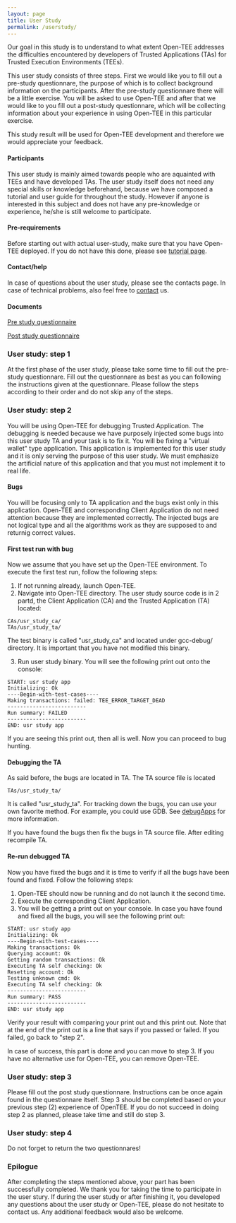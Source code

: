 ```yaml
---
layout: page
title: User Study
permalink: /userstudy/
---
```


Our goal in this study is to understand to what extent Open-TEE
addresses the difficulties encountered by developers of Trusted
Applications (TAs) for Trusted Execution Environments (TEEs). 

This user study consists of three steps. First we would like you to
fill out a pre-study questionnare, the purpose of which is to collect
background information on the participants. After the pre-study
questionnare there will be a little exercise. You will be asked to use
Open-TEE and after that we would like to you fill out a post-study
questionnare, which will be collecting information about your
experience in using Open-TEE in this particular exercise.

This study result will be used for Open-TEE development and therefore
we would appreciate your feedback.

#### Participants
This user study is mainly aimed towards people who are aquainted with
TEEs and have developed TAs. The user study itself does not need any
special skills or knowledge beforehand, because we have composed a
tutorial and user guide for throughout the study. However if anyone is
interested in this subject and does not have any pre-knowledge or
experience, he/she is still welcome to participate.  

#### Pre-requirements
Before starting out with actual user-study, make sure that you have
Open-TEE deployed. If you do not have this done, please see 
[tutorial page](/tutorial/).

#### Contact/help
In case of questions about the user study, please see the contacts page.
In case of technical problems, also feel free to 
[contact](/contact/) us.

#### Documents
[Pre study questionnaire](https://github.com/Open-TEE/Open-Tee.github.io/raw/master/documents/pre-study-questionnaire.pdf)

[Post study questionnaire](https://github.com/Open-TEE/Open-Tee.github.io/raw/master/documents/post-study-questionnaire.pdf)

### User study: step 1
At the first phase of the user study, please take some time to fill
out the pre-study questionnare. Fill out the questionnare as best as
you can following the instructions given at the questionnare. Please
follow the steps according to their order and do not skip any of the
steps.

### User study: step 2
You will be using Open-TEE for debugging Trusted Application. The
debugging is needed because we have purposely injected some bugs into
this user study TA and your task is to fix it. You will be fixing a
"virtual wallet" type application. This application is implemented for
this user study and it is only serving the purpose of this user study.
We must emphasize the artificial nature of this application and that
you must not implement it to real life.

#### Bugs
You will be focusing only to TA application and the bugs exist only in
this application. Open-TEE and corresponding Client Application do not
need attention because they are implemented correctly. The injected
bugs are not logical type and all the algorithms work as they are
supposed to and returnig correct values.

#### First test run with bug
Now we assume that you have set up the Open-TEE environment. To
execute the first test run, follow the following steps: 

1. If not running already, launch Open-TEE.
2. Navigate into Open-TEE directory. The user study source code is in 2 partd, the Client Application (CA) and the Trusted Application (TA) located:

~~~
CAs/usr_study_ca/
TAs/usr_study_ta/
~~~

The test binary is called "usr_study_ca" and located under gcc-debug/ directory. It is important that you have not modified this binary. 

3. Run user study binary. You will see the following print out onto the console: 

~~~
START: usr study app
Initializing: Ok
----Begin-with-test-cases----
Making transactions: failed: TEE_ERROR_TARGET_DEAD
-------------------------
Run summary: FAILED
-------------------------
END: usr study app
~~~

If you are seeing this print out, then all is well. Now you can
proceed to bug hunting. 

#### Debugging the TA 
As said before, the bugs are located in TA. The TA source file is located 

~~~
TAs/usr_study_ta/
~~~

It is called "usr_study_ta". For tracking down the bugs, you
can use your own favorite method. For example, you could use GDB.
See [debugApps](/debugApps/) for more information.

If you have found the bugs then fix the bugs in TA source file. After
editing recompile TA. 

#### Re-run debugged TA
Now you have fixed the bugs and it is time to verify if all the bugs
have been found and fixed. Follow the following steps: 

1. Open-TEE should now be running and do not launch it the second time. 
2. Execute the corresponding Client Application. 
3. You will be getting a print out on your console. In case you have
found and fixed all the bugs, you will see the following print out: 

~~~
START: usr study app
Initializing: Ok
----Begin-with-test-cases----
Making transactions: Ok
Querying account: Ok
Getting random transactions: Ok
Executing TA self checking: Ok
Resetting account: Ok
Testing unknown cmd: Ok
Executing TA self checking: Ok
-------------------------
Run summary: PASS
-------------------------
END: usr study app
~~~

Verify your result with comparing your print out and this print out.
Note that at the end of the print out is a line that says if you
passed or failed. If you failed, go back to "step 2".

In case of success, this part is done and you can move to step 3. If
you have no alternative use for Open-TEE, you can remove Open-TEE. 

### User study: step 3
Please fill out the post study questionnare. Instructions can be once
again found in the questionnare itself. Step 3 should be completed
based on your previous step (2) experience of OpenTEE. If you do not 
succeed in doing step 2 as planned, please take time and
still do step 3. 

### User study: step 4
Do not forget to return the two questionnares!

### Epilogue
After completing the steps mentioned above, your part has been
successfully completed. We thank you for taking the time to
participate in the user stury. If during the user study or after
finishing it, you developed any questions about the user study or
Open-TEE, please do not hesitate to contact us. Any additional
feedback would also be welcome.
